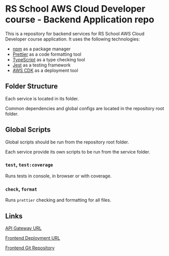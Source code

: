 # RS School AWS Cloud Developer course - Backend Application repo

This is a repository for backend services for RS School AWS Cloud Developer
course application. It uses the following technologies:

- [npm](https://www.npmjs.com/) as a package manager
- [Prettier](https://prettier.io/) as a code formatting tool
- [TypeScript](https://www.typescriptlang.org/) as a type checking tool
- [Jest](https://jestjs.io/) as a testing framework
- [AWS CDK](https://docs.aws.amazon.com/cdk/) as a deployment tool

## Folder Structure

Each service is located in its folder.

Common dependencies and global configs are located in the repository root
folder.

## Global Scripts

Global scripts should be run from the repository root folder.

Each service provide its own scripts to be run from the service folder.

### `test`, `test:coverage`

Runs tests in console, in browser or with coverage.

### `check`, `format`

Runs `prettier` checking and formatting for all files.

## Links

[API Gateway URL](https://z81yxjs31f.execute-api.eu-north-1.amazonaws.com/dev)

[Frontend Deployment URL](https://d2plsssco6ks4.cloudfront.net)

[Frontend Git Repository](https://github.com/Fenixoff/rss-cloud-developer-be)
